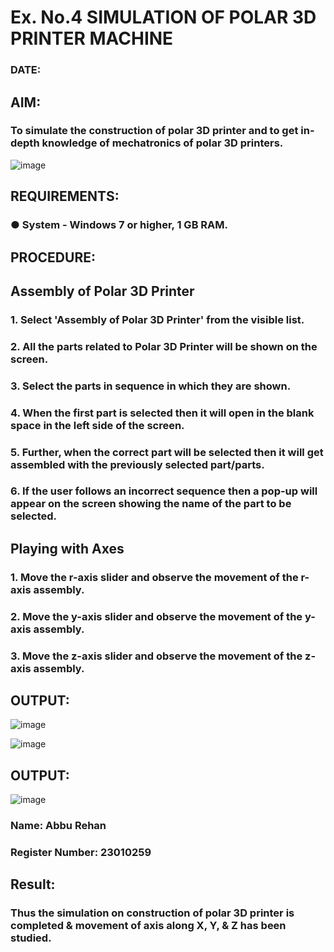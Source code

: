 # Ex. No.4 SIMULATION OF POLAR 3D PRINTER MACHINE

### DATE: 

## AIM:
### To simulate the construction of polar 3D printer and to get in-depth knowledge of mechatronics of polar 3D printers.

![image](https://github.com/Sellakumar1987/Ex.-No.-4---SIMULATION-OF-POLAR-3D-PRINTER-MACHINE/assets/113594316/b551f195-9877-49a2-99bb-a9efcfb3381a)

## REQUIREMENTS:
### ●	System - Windows 7 or higher, 1 GB RAM.

## PROCEDURE:

## Assembly of Polar 3D Printer
### 1.	Select 'Assembly of Polar 3D Printer' from the visible list.
### 2.	All the parts related to Polar 3D Printer will be shown on the screen.
### 3.	Select the parts in sequence in which they are shown.
### 4.	When the first part is selected then it will open in the blank space in the left side of the screen.
### 5.	Further, when the correct part will be selected then it will get assembled with the previously selected part/parts.
### 6.	If the user follows an incorrect sequence then a pop-up will appear on the screen showing the name of the part to be selected.

## Playing with Axes
### 1.	Move the r-axis slider and observe the movement of the r-axis assembly.
### 2.	Move the y-axis slider and observe the movement of the y-axis assembly.
### 3.	Move the z-axis slider and observe the movement of the z-axis assembly.

## OUTPUT:

![image](https://github.com/Abburehan/Ex.-No.-4---SIMULATION-OF-POLAR-3D-PRINTER-MACHINE/assets/138849336/e3b3f694-b016-4b0d-9fe4-fabaa6611b67)

![image](https://github.com/Abburehan/Ex.-No.-4---SIMULATION-OF-POLAR-3D-PRINTER-MACHINE/assets/138849336/a7a190c0-f498-4306-b9cc-63fb430f62c7)


## OUTPUT:

![image](https://github.com/Abburehan/Ex.-No.-4---SIMULATION-OF-POLAR-3D-PRINTER-MACHINE/assets/138849336/2efe42ec-a140-4454-9548-1a3024bc7085)

### Name: Abbu Rehan
### Register Number: 23010259

## Result: 
### Thus the simulation on construction of polar 3D printer is completed & movement of axis along X, Y, & Z has been studied.
